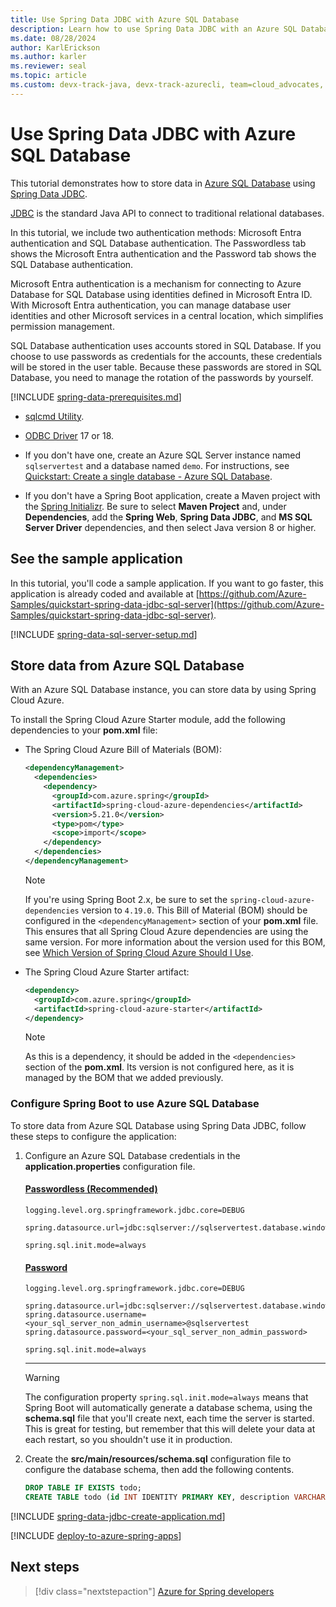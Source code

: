 ```yaml
---
title: Use Spring Data JDBC with Azure SQL Database
description: Learn how to use Spring Data JDBC with an Azure SQL Database.
ms.date: 08/28/2024
author: KarlErickson
ms.author: karler
ms.reviewer: seal
ms.topic: article
ms.custom: devx-track-java, devx-track-azurecli, team=cloud_advocates, spring-cloud-azure, passwordless-java, devx-track-extended-java
---
```


# Use Spring Data JDBC with Azure SQL Database

This tutorial demonstrates how to store data in [Azure SQL Database](/azure/sql-database/) using [Spring Data JDBC](https://spring.io/projects/spring-data-jdbc).

[JDBC](https://en.wikipedia.org/wiki/Java_Database_Connectivity) is the standard Java API to connect to traditional relational databases.

In this tutorial, we include two authentication methods: Microsoft Entra authentication and SQL Database authentication. The Passwordless tab shows the Microsoft Entra authentication and the Password tab shows the SQL Database authentication.

Microsoft Entra authentication is a mechanism for connecting to Azure Database for SQL Database using identities defined in Microsoft Entra ID. With Microsoft Entra authentication, you can manage database user identities and other Microsoft services in a central location, which simplifies permission management.

SQL Database authentication uses accounts stored in SQL Database. If you choose to use passwords as credentials for the accounts, these credentials will be stored in the user table. Because these passwords are stored in SQL Database, you need to manage the rotation of the passwords by yourself.

[!INCLUDE [spring-data-prerequisites.md](includes/spring-data-prerequisites.md)]
- [sqlcmd Utility](/sql/tools/sqlcmd/sqlcmd-utility).

- [ODBC Driver](/sql/connect/odbc/download-odbc-driver-for-sql-server) 17 or 18.

- If you don't have one, create an Azure SQL Server instance named `sqlservertest` and a database named `demo`. For instructions, see [Quickstart: Create a single database - Azure SQL Database](/azure/azure-sql/database/single-database-create-quickstart).

- If you don't have a Spring Boot application, create a Maven project with the [Spring Initializr](https://start.spring.io/). Be sure to select **Maven Project** and, under **Dependencies**, add the **Spring Web**, **Spring Data JDBC**, and **MS SQL Server Driver** dependencies, and then select Java version 8 or higher.

## See the sample application

In this tutorial, you'll code a sample application. If you want to go faster, this application is already coded and available at [https://github.com/Azure-Samples/quickstart-spring-data-jdbc-sql-server](https://github.com/Azure-Samples/quickstart-spring-data-jdbc-sql-server).

[!INCLUDE [spring-data-sql-server-setup.md](includes/spring-data-sql-server-setup.md)]

## Store data from Azure SQL Database

With an Azure SQL Database instance, you can store data by using Spring Cloud Azure.

To install the Spring Cloud Azure Starter module, add the following dependencies to your **pom.xml** file:

- The Spring Cloud Azure Bill of Materials (BOM):

  ```xml
  <dependencyManagement>
    <dependencies>
      <dependency>
        <groupId>com.azure.spring</groupId>
        <artifactId>spring-cloud-azure-dependencies</artifactId>
        <version>5.21.0</version>
        <type>pom</type>
        <scope>import</scope>
      </dependency>
    </dependencies>
  </dependencyManagement>
  ```

  > [!NOTE]
  > If you're using Spring Boot 2.x, be sure to set the `spring-cloud-azure-dependencies` version to `4.19.0`.
  > This Bill of Material (BOM) should be configured in the `<dependencyManagement>` section of your **pom.xml** file. This ensures that all Spring Cloud Azure dependencies are using the same version.
  > For more information about the version used for this BOM, see [Which Version of Spring Cloud Azure Should I Use](https://github.com/Azure/azure-sdk-for-java/wiki/Spring-Versions-Mapping#which-version-of-spring-cloud-azure-should-i-use).

- The Spring Cloud Azure Starter artifact:

  ```xml
  <dependency>
    <groupId>com.azure.spring</groupId>
    <artifactId>spring-cloud-azure-starter</artifactId>
  </dependency>
  ```

  > [!NOTE]
  > As this is a dependency, it should be added in the `<dependencies>` section of the **pom.xml**. Its version is not configured here, as it is managed by the BOM that we added previously.

### Configure Spring Boot to use Azure SQL Database

To store data from Azure SQL Database using Spring Data JDBC, follow these steps to configure the application:

1. Configure an Azure SQL Database credentials in the **application.properties** configuration file.

   #### [Passwordless (Recommended)](#tab/passwordless)

   ```properties
   logging.level.org.springframework.jdbc.core=DEBUG

   spring.datasource.url=jdbc:sqlserver://sqlservertest.database.windows.net:1433;databaseName=demo;authentication=DefaultAzureCredential;

   spring.sql.init.mode=always
   ```

   #### [Password](#tab/password)

   ```properties
   logging.level.org.springframework.jdbc.core=DEBUG

   spring.datasource.url=jdbc:sqlserver://sqlservertest.database.windows.net:1433;database=demo;encrypt=true;trustServerCertificate=false;hostNameInCertificate=*.database.windows.net;loginTimeout=30;
   spring.datasource.username=<your_sql_server_non_admin_username>@sqlservertest
   spring.datasource.password=<your_sql_server_non_admin_password>

   spring.sql.init.mode=always
   ```

    <!-- NOTE: The tab-block end-delimiter here (the "---") needs a 4-space indentation or it will be rendered as a hard rule, and the following note won't be properly indented. -->
    ---

   > [!WARNING]
   > The configuration property `spring.sql.init.mode=always` means that Spring Boot will automatically generate a database schema, using the **schema.sql** file that you'll create next, each time the server is started. This is great for testing, but remember that this will delete your data at each restart, so you shouldn't use it in production.

<!-- NOTE: The numbering must start with 2 here to continue the sequence after the previous step, otherwise the numbering will reset to 1. -->
2. Create the **src/main/resources/schema.sql** configuration file to configure the database schema, then add the following contents.

   ```sql
   DROP TABLE IF EXISTS todo;
   CREATE TABLE todo (id INT IDENTITY PRIMARY KEY, description VARCHAR(255), details VARCHAR(4096), done BIT);
   ```

[!INCLUDE [spring-data-jdbc-create-application.md](includes/spring-data-jdbc-create-application.md)]

[!INCLUDE [deploy-to-azure-spring-apps](includes/deploy-to-azure-spring-apps.md)]

## Next steps

> [!div class="nextstepaction"]
> [Azure for Spring developers](../spring/index.yml)
